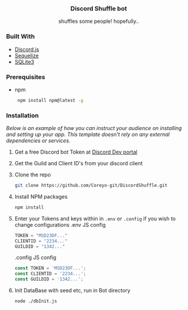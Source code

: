 <!-- [![Contributors][contributors-shield]][contributors-url]
[![Forks][forks-shield]][forks-url]
[![Stargazers][stars-shield]][stars-url]
[![Issues][issues-shield]][issues-url] -->

<!-- PROJECT LOGO -->
<br />
<div align="center">
  <h3 align="center">Discord Shuffle bot</h3>

  <p align="center">
    shuffles some people! hopefully..
  </p>
</div>

### Built With

- [Discord.js](https://discord.js.org/#/)
- [Sequelize](https://sequelize.org/)
- [SQLite3](https://www.sqlite.org/index.html)

### Prerequisites

- npm

  ```sh
   npm install npm@latest -g
  ```

### Installation

_Below is an example of how you can instruct your audience on installing and setting up your app. This template doesn't rely on any external dependencies or services._

1. Get a free Discord bot Token at [Discord Dev portal](https://discord.com/developers/docs/getting-started)
2. Get the Guild and Client ID's from your discord client
3. Clone the repo

    ```sh
    git clone https://github.com/Coreyo-git/DiscordShuffle.git
    ```

4. Install NPM packages

    ```sh
    npm install
    ```

5. Enter your Tokens and keys within in `.env` or `.config` if you wish to change configurations
    .env JS config

    ```js
    TOKEN = "MSD23DF..."
    CLIENTID = "2234..."
    GUILDID = "1342..."
    ```

    .config JS config

    ```js
    const TOKEN = 'MSD23DF...';
    const CLIENTID = '2234...';
    const GUILDID = '1342...';
	```

6. Init DataBase with seed etc, run in Bot directory

	 ```sh
	node ./dbInit.js 
	```